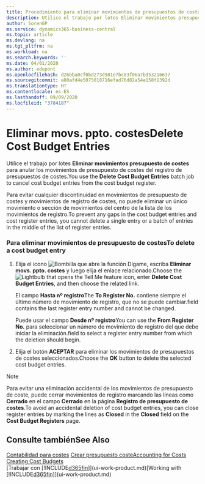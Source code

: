 ```yaml
---
title: Procedimiento para eliminar movimientos de presupuestos de costes | Documentos de Microsoft
description: Utilice el trabajo por lotes Eliminar movimientos presupuesto de costes para anular los movimientos de presupuesto de costes del registro de presupuestos de costes.
author: SorenGP
ms.service: dynamics365-business-central
ms.topic: article
ms.devlang: na
ms.tgt_pltfrm: na
ms.workload: na
ms.search.keywords: ''
ms.date: 04/01/2020
ms.author: edupont
ms.openlocfilehash: d26bba0cf0bd273d981e7bc83f06a7bd53216637
ms.sourcegitcommit: a80afd4e5075018716efad76d82a54e158f1392d
ms.translationtype: HT
ms.contentlocale: es-ES
ms.lasthandoff: 09/09/2020
ms.locfileid: "3784187"
---
```

# <a name="delete-cost-budget-entries"></a><span data-ttu-id="594be-103">Eliminar movs. ppto. costes</span><span class="sxs-lookup"><span data-stu-id="594be-103">Delete Cost Budget Entries</span></span>
<span data-ttu-id="594be-104">Utilice el trabajo por lotes **Eliminar movimientos presupuesto de costes** para anular los movimientos de presupuesto de costes del registro de presupuestos de costes.</span><span class="sxs-lookup"><span data-stu-id="594be-104">You use the **Delete Cost Budget Entries** batch job to cancel cost budget entries from the cost budget register.</span></span>  

<span data-ttu-id="594be-105">Para evitar cualquier discontinuidad en movimientos de presupuesto de costes y movimientos de registro de costes, no puede eliminar un único movimiento o sección de movimientos del centro de la lista de los movimientos de registro.</span><span class="sxs-lookup"><span data-stu-id="594be-105">To prevent any gaps in the cost budget entries and cost register entries, you cannot delete a single entry or a batch of entries in the middle of the list of register entries.</span></span>  

### <a name="to-delete-a-cost-budget-entry"></a><span data-ttu-id="594be-106">Para eliminar movimientos de presupuesto de costes</span><span class="sxs-lookup"><span data-stu-id="594be-106">To delete a cost budget entry</span></span>  

1.  <span data-ttu-id="594be-107">Elija el icono ![Bombilla que abre la función Dígame](media/ui-search/search_small.png "Dígame qué desea hacer"), escriba **Eliminar movs. ppto. costes** y luego elija el enlace relacionado.</span><span class="sxs-lookup"><span data-stu-id="594be-107">Choose the ![Lightbulb that opens the Tell Me feature](media/ui-search/search_small.png "Tell me what you want to do") icon, enter **Delete Cost Budget Entries**, and then choose the related link.</span></span>  

    <span data-ttu-id="594be-108">El campo **Hasta nº registro**</span><span class="sxs-lookup"><span data-stu-id="594be-108">The **To Register No.**</span></span> <span data-ttu-id="594be-109">contiene siempre el último número de movimiento de registro, que no se puede cambiar.</span><span class="sxs-lookup"><span data-stu-id="594be-109">field contains the last register entry number and cannot be changed.</span></span>  

    <span data-ttu-id="594be-110">Puede usar el campo **Desde nº registro**</span><span class="sxs-lookup"><span data-stu-id="594be-110">You can use the **From Register No.**</span></span> <span data-ttu-id="594be-111">para seleccionar un número de movimiento de registro del que debe iniciar la eliminación.</span><span class="sxs-lookup"><span data-stu-id="594be-111">field to select a register entry number from which the deletion should begin.</span></span>  
2.  <span data-ttu-id="594be-112">Elija el botón **ACEPTAR** para eliminar los movimientos de presupuestos de costes seleccionados.</span><span class="sxs-lookup"><span data-stu-id="594be-112">Choose the **OK** button to delete the selected cost budget entries.</span></span>  

> [!NOTE]  
>  <span data-ttu-id="594be-113">Para evitar una eliminación accidental de los movimientos de presupuesto de coste, puede cerrar movimientos de registro marcando las líneas como **Cerrado** en el campo **Cerrado** en la página **Registro de presupuesto de costes**.</span><span class="sxs-lookup"><span data-stu-id="594be-113">To avoid an accidental deletion of cost budget entries, you can close register entries by marking the lines as **Closed** in the **Closed** field on the **Cost Budget Registers** page.</span></span>  

## <a name="see-also"></a><span data-ttu-id="594be-114">Consulte también</span><span class="sxs-lookup"><span data-stu-id="594be-114">See Also</span></span>  
<span data-ttu-id="594be-115">[Contabilidad para costes](finance-manage-cost-accounting.md)
[Crear presupuesto coste](finance-create-cost-budgets.md)</span><span class="sxs-lookup"><span data-stu-id="594be-115">[Accounting for Costs](finance-manage-cost-accounting.md)
[Creating Cost Budgets](finance-create-cost-budgets.md)</span></span>  
<span data-ttu-id="594be-116">[Trabajar con [!INCLUDE[d365fin](includes/d365fin_md.md)]](ui-work-product.md)</span><span class="sxs-lookup"><span data-stu-id="594be-116">[Working with [!INCLUDE[d365fin](includes/d365fin_md.md)]](ui-work-product.md)</span></span>
